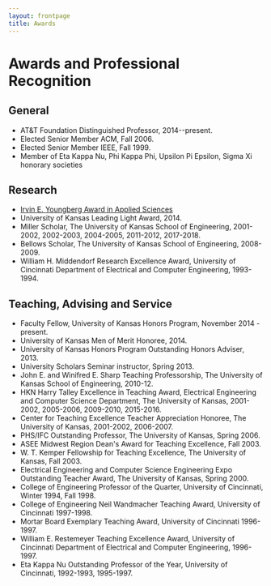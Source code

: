 ```yaml
---
layout: frontpage
title: Awards
---
```

# Awards and Professional Recognition

## General
* AT&T Foundation Distinguished Professor, 2014--present.
* Elected Senior Member ACM, Fall 2006.
* Elected Senior Member IEEE, Fall 1999.
* Member of Eta Kappa Nu, Phi Kappa Phi, Upsilon Pi Epsilon, Sigma Xi
  honorary societies

## Research  

* [Irvin E. Youngberg Award in Applied Sciences](https://news.ku.edu/four-named-recipients-higuchi-ku-endowment-research-achievement-awards-0?utm_source=KU+Today+Newsletter+List&utm_campaign=16417d0783-EMAIL_CAMPAIGN_2019_12_05_04_03&utm_medium=email&utm_term=0_ec834ed00f-16417d0783-278650153)
* University of Kansas Leading Light Award, 2014.
* Miller Scholar, The University of Kansas School of Engineering,
  2001-2002, 2002-2003, 2004-2005, 2011-2012, 2017-2018. 
* Bellows Scholar, The University of Kansas School of Engineering, 2008-2009.
* William H. Middendorf Research Excellence Award, University of
  Cincinnati Department of Electrical and Computer Engineering,
  1993-1994. 

## Teaching, Advising and Service

* Faculty Fellow, University of Kansas Honors Program, November 2014 -
  present. 
* University of Kansas Men of Merit Honoree, 2014.
* University of Kansas Honors Program Outstanding Honors Adviser, 2013.
* University Scholars Seminar instructor, Spring 2013.
* John E. and Winifred E. Sharp Teaching Professorship, The University
  of Kansas School of Engineering, 2010-12. 
* HKN Harry Talley Excellence in Teaching Award, Electrical
  Engineering and Computer Science Department, The University of
  Kansas, 2001-2002, 2005-2006, 2009-2010, 2015-2016. 
* Center for Teaching Excellence Teacher Appreciation Honoree, The
  University of Kansas, 2001-2002, 2006-2007. 
* PHS/IFC Outstanding Professor, The University of Kansas, Spring 2006.
* ASEE Midwest Region Dean's Award for Teaching Excellence, Fall 2003.
* W. T. Kemper Fellowship for Teaching Excellence, The University of
  Kansas, Fall 2003. 
* Electrical Engineering and Computer Science Engineering Expo
  Outstanding Teacher Award, The University of Kansas, Spring 2000. 
* College of Engineering Professor of the Quarter, University of
  Cincinnati, Winter 1994, Fall 1998. 
* College of Engineering Neil Wandmacher Teaching Award, University of
  Cincinnati 1997-1998. 
* Mortar Board Exemplary Teaching Award, University of Cincinnati 1996-1997.
* William E. Restemeyer Teaching Excellence Award, University of
  Cincinnati Department of Electrical and Computer Engineering,
  1996-1997. 
* Eta Kappa Nu Outstanding Professor of the Year, University of
  Cincinnati, 1992-1993, 1995-1997. 


